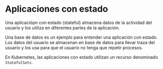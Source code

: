 # Aplicaciones con estado

Una aplicaciópn con estado (stateful) almacena datos de la actividad del usuario y los utiliza en diferentes partes de la aplicación.

Una base de datos es un ejemplo para entender una aplicación con estado. Los datos del usuario se almacenan en base de datos para llevar traza del usuario y los usa para que el usuario no tenga que repetir procesos.

En Kubernetes, las aplicaciones con estado utilizan un recurso denominado `StatefulSets`.


